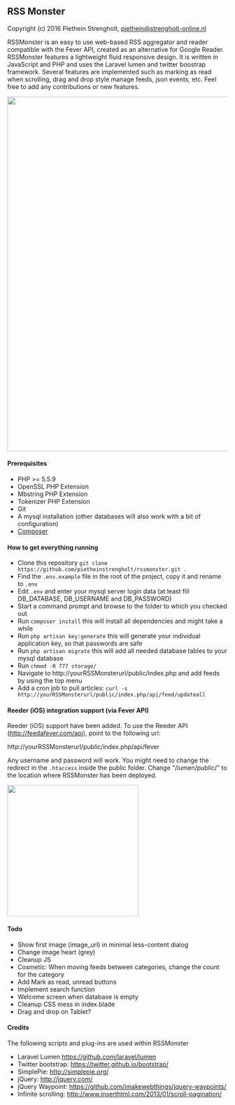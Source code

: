 ## RSS Monster

Copyright (c) 2016 Piethein Strengholt, piethein@strengholt-online.nl

RSSMonster is an easy to use web-based RSS aggregator and reader compatible with the Fever API, created as an alternative for Google Reader.
RSSMonster features a lightweight fluid responsive design. It is written in JavaScript and PHP and uses the Laravel
lumen and twitter boostrap framework. Several features are implemented such as
marking as read when scrolling, drag and drop style manage feeds, json events, etc.
Feel free to add any contributions or new features.

<img src="http://www.strengholt-online.nl/wp-content/uploads/2016/rssmonster5.jpg" width="810px">

#### Prerequisites
* PHP >= 5.5.9
* OpenSSL PHP Extension
* Mbstring PHP Extension
* Tokenizer PHP Extension
* Git
* A mysql installation (other databases will also work with a bit of configuration)
* [Composer](https://getcomposer.org/)

#### How to get everything running
* Clone this repository `git clone https://github.com/pietheinstrengholt/rssmonster.git .`
* Find the `.env.example` file in the root of the project, copy it and rename to `.env`
* Edit `.env` and enter your mysql server login data (at least fill DB_DATABASE, DB_USERNAME and DB_PASSWORD)
* Start a command prompt and browse to the folder to which you checked out
* Run `composer install` this will install all dependencies and might take a while
* Run `php artisan key:generate` this will generate your individual application key, so that passwords are safe
* Run `php artisan migrate` this will add all needed database tables to your mysql database
* Run `chmod -R 777 storage/`
* Navigate to http://yourRSSMonsterurl/public/index.php and add feeds by using the top menu
* Add a cron job to pull articles: `curl -s http://yourRSSMonsterurl/public/index.php/api/feed/updateall`

#### Reeder (iOS) integration support (via Fever API)

Reeder (iOS) support have been added. To use the Reeder API (http://feedafever.com/api), point to the following url:

http://yourRSSMonsterurl/public/index.php/api/fever

Any username and password will work.
You might need to change the redirect in the `.htaccess` inside the public folder.
Change "/lumen/public/" to the location where RSSMonster has been deployed.

<img src="http://www.strengholt-online.nl/wp-content/uploads/2016/fever.png" width="300px">

#### Todo

* Show first image (image_url) in minimal less-content dialog
* Change image heart (grey)
* Cleanup JS
* Cosmetic: When moving feeds between categories, change the count for the category
* Add Mark as read, unread buttons
* Implement search function
* Welcome screen when database is empty
* Cleanup CSS mess in index.blade
* Drag and drop on Tablet?

#### Credits

The following scripts and plug-ins are used within RSSMonster

* Laravel Lumen https://github.com/laravel/lumen
* Twitter bootstrap: https://twitter.github.io/bootstrap/
* SimplePie: http://simplepie.org/
* jQuery: http://jquery.com/
* jQuery Waypoint: https://github.com/imakewebthings/jquery-waypoints/
* Infinite scrolling: http://www.inserthtml.com/2013/01/scroll-pagination/